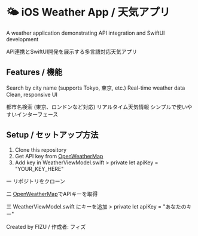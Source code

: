 # 🌤️ iOS Weather App / 天気アプリ

A weather application demonstrating API integration and SwiftUI development

API連携とSwiftUI開発を展示する多言語対応天気アプリ

## Features / 機能

Search by city name (supports Tokyo, 東京, etc.) Real-time weather data Clean, responsive UI

都市名検索 (東京、ロンドンなど対応) リアルタイム天気情報 シンプルで使いやすいインターフェース

## Setup / セットアップ方法

1. Clone this repository
2. Get API key from [OpenWeatherMap](https://openweathermap.org/api)
3. Add key in WeatherViewModel.swift > private let apiKey = "YOUR_KEY_HERE"

一 リポジトリをクローン

二 [OpenWeatherMap](https://openweathermap.org/api)でAPIキーを取得

三 WeatherViewModel.swift にキーを追加 > private let apiKey = "あなたのキー"


Created by FIZU / 作成者: フィズ
